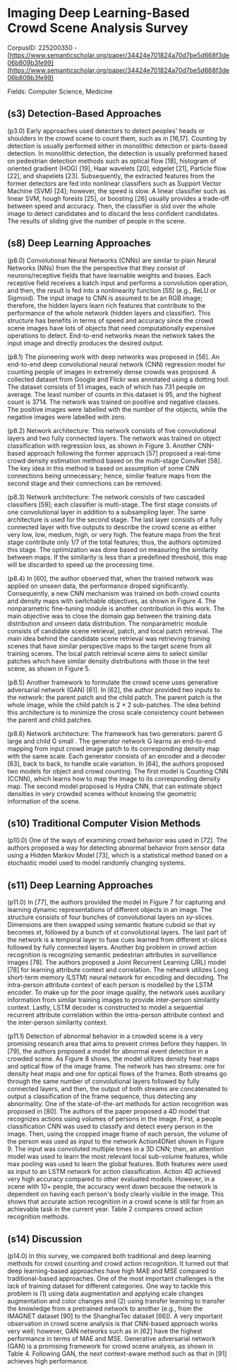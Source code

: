 # Imaging Deep Learning-Based Crowd Scene Analysis Survey

CorpusID: 225200350 - [https://www.semanticscholar.org/paper/34424e701824a70d7be5d668f3de06b809b3fe99](https://www.semanticscholar.org/paper/34424e701824a70d7be5d668f3de06b809b3fe99)

Fields: Computer Science, Medicine

## (s3) Detection-Based Approaches
(p3.0) Early approaches used detectors to detect peoples' heads or shoulders in the crowd scene to count them, such as in [16,17]. Counting by detection is usually performed either in monolithic detection or parts-based detection. In monolithic detection, the detection is usually preformed based on pedestrian detection methods such as optical flow [18], histogram of oriented gradient (HOG) [19], Haar wavelets [20], edgelet [21], Particle flow [22], and shapelets [23]. Subsequently, the extracted features from the former detectors are fed into nonlinear classifiers such as Support Vector Machine (SVM) [24]; however, the speed is slow. A linear classifier such as linear SVM, hough forests [25], or boosting [26] usually provides a trade-off between speed and accuracy. Then, the classifier is slid over the whole image to detect candidates and to discard the less confident candidates. The results of sliding give the number of people in the scene.
## (s8) Deep Learning Approaches
(p8.0) Convolutional Neural Networks (CNNs) are similar to plain Neural Networks (NNs) from the the perspective that they consist of neurons/receptive fields that have learnable weights and biases. Each receptive field receives a batch input and performs a convolution operation, and then, the result is fed into a nonlinearity function [55] (e.g., ReLU or Sigmoid). The input image to CNN is assumed to be an RGB image; therefore, the hidden layers learn rich features that contribute to the performance of the whole network (hidden layers and classifier). This structure has benefits in terms of speed and accuracy since the crowd scene images have lots of objects that need computationally expensive operations to detect. End-to-end networks mean the network takes the input image and directly produces the desired output.

(p8.1) The pioneering work with deep networks was proposed in [56]. An end-to-end deep convolutional neural network (CNN) regression model for counting people of images in extremely dense crowds was proposed. A collected dataset from Google and Flickr was annotated using a dotting tool. The dataset consists of 51 images, each of which has 731 people on average. The least number of counts in this dataset is 95, and the highest count is 3714. The network was trained on positive and negative classes. The positive images were labelled with the number of the objects, while the negative images were labelled with zero.

(p8.2) Network architecture: This network consists of five convolutional layers and two fully connected layers. The network was trained on object classification with regression loss, as shown in Figure 3. Another CNN-based approach following the former approach [57] proposed a real-time crowd density estimation method based on the multi-stage ConvNet [58]. The key idea in this method is based on assumption of some CNN connections being unnecessary; hence, similar feature maps from the second stage and their connections can be removed.

(p8.3) Network architecture: The network consists of two cascaded classifiers [59]; each classifier is multi-stage. The first stage consists of one convolutional layer in addition to a subsampling layer. The same architecture is used for the second stage. The last layer consists of a fully connected layer with five outputs to describe the crowd scene as either very low, low, medium, high, or very high. The feature maps from the first stage contribute only 1/7 of the total features; thus, the authors optimized this stage. The optimization was done based on measuring the similarity between maps. If the similarity is less than a predefined threshold, this map will be discarded to speed up the processing time.

(p8.4) In [60], the author observed that, when the trained network was applied on unseen data, the performance droped significantly. Consequently, a new CNN mechanism was trained on both crowd counts and density maps with switchable objectives, as shown in Figure 4. The nonparametric fine-tuning module is another contribution in this work. The main objective was to close the domain gap between the training data distribution and unseen data distribution. The nonparametric module consists of candidate scene retrieval, patch, and local patch retrieval. The main idea behind the candidate scene retrieval was retrieving training scenes that have similar perspective maps to the target scene from all training scenes. The local patch retrieval scene aims to select similar patches which have similar density distributions with those in the test scene, as shown in Figure 5.

(p8.5) Another framework to formulate the crowd scene uses generative adversarial network (GAN) [61]. In [62], the author provided two inputs to the network: the parent patch and the child patch. The parent patch is the whole image, while the child patch is 2 × 2 sub-patches. The idea behind this architecture is to minimize the cross scale consistency count between the parent and child patches.

(p8.6) Network architecture: The framework has two generators: parent G large and child G small . The generator network G learns an end-to-end mapping from input crowd image patch to its corresponding density map with the same scale. Each generator consists of an encoder and a decoder [63], back to back, to handle scale variation.   In [64], the authors proposed two models for object and crowd counting. The first model is Counting CNN (CCNN), which learns how to map the image to its corresponding density map. The second model proposed is Hydra CNN, that can estimate object densities in very crowded scenes without knowing the geometric information of the scene.
## (s10) Traditional Computer Vision Methods
(p10.0) One of the ways of examining crowd behavior was used in [72]. The authors proposed a way for detecting abnormal behavior from sensor data using a Hidden Markov Model [73], which is a statistical method based on a stochastic model used to model randomly changing systems.
## (s11) Deep Learning Approaches
(p11.0) In [77], the authors provided the model in Figure 7 for capturing and learning dynamic representations of different objects in an image. The structure consists of four bunches of convolutional layers on xy-slices. Dimensions are then swapped using semantic feature cuboid so that xy becomes xt, followed by a bunch of xt convolutional layers. The last part of the network is a temporal layer to fuse cues learned from different xt-slices followed by fully connected layers. Another big problem in crowd action recognition is recognizing semantic pedestrian attributes in surveillance images [78]. The authors proposed a Joint Recurrent Learning (JRL) model [78] for learning attribute context and correlation. The network utilizes Long short-term memory (LSTM) neural network for encoding and decoding. The intra-person attribute context of each person is modelled by the LSTM encoder. To make up for the poor image quality, the network uses auxiliary information from similar training images to provide inter-person similarity context. Lastly, LSTM decoder is constructed to model a sequential recurrent attribute correlation within the intra-person attribute context and the inter-person similarity context.

(p11.1) Detection of abnormal behavior in a crowded scene is a very promising research area that aims to prevent crimes before they happen. In [79], the authors proposed a model for abnormal event detection in a crowded scene. As Figure 8 shows, the model utilizes density heat maps and optical flow of the image frame. The network has two streams: one for density heat maps and one for optical flows of the frames. Both streams go through the same number of convolutional layers followed by fully connected layers, and then, the output of both streams are concatenated to output a classification of the frame sequence, thus detecting any abnormality. One of the state-of-the-art methods for action recognition was proposed in [80]. The authors of the paper proposed a 4D model that recognizes actions using volumes of persons in the image. First, a people classification CNN was used to classify and detect every person in the image. Then, using the cropped image frame of each person, the volume of the person was used as input to the network Action4DNet shown in Figure 9. The input was convoluted multiple times in a 3D CNN; then, an attention model was used to learn the most relevant local sub-volume features, while max pooling was used to learn the global features. Both features were used as input to an LSTM network for action classification. Action 4D achieved very high accuracy compared to other evaluated models. However, in a scene with 10+ people, the accuracy went down because the network is dependent on having each person's body clearly visible in the image. This shows that accurate action recognition in a crowd scene is still far from an achievable task in the current year. Table 2 compares crowd action recognition methods.  
## (s14) Discussion
(p14.0) In this survey, we compared both traditional and deep learning methods for crowd counting and crowd action recognition. It turned out that deep learning-based approaches have high MAE and MSE compared to traditional-based approaches. One of the most important challenges is the lack of training dataset for different categories. One way to tackle this problem is (1) using data augmentation and applying scale changes augmentation and color changes and (2) using transfer learning to transfer the knowledge from a pretrained network to another (e.g., from the IMAGNET dataset [90] to the ShanghaiTec dataset [66]). A very important observation in crowd scene analysis is that CNN-based approach works very well; however, GAN networks such as in [62] have the highest performance in terms of MAE and MSE. Generative adversarial network (GAN) is a promising framework for crowd scene analysis, as shown in Table 4. Following GAN, the next context-aware method such as that in [91] achieves high performance. 
